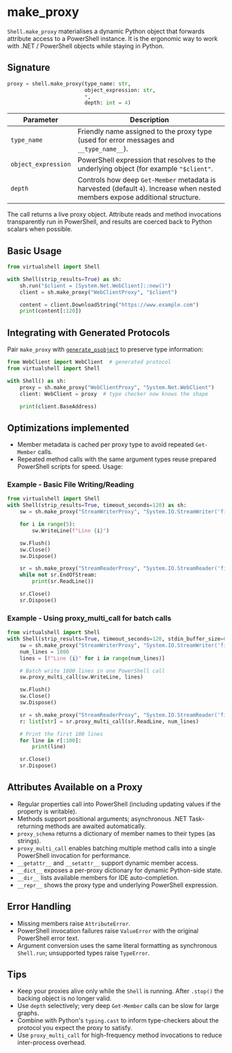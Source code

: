 # make_proxy

`Shell.make_proxy` materialises a dynamic Python object that forwards attribute access to a PowerShell instance. It is the ergonomic way to work with .NET / PowerShell objects while staying in Python.

## Signature

```python
proxy = shell.make_proxy(type_name: str,
                         object_expression: str,
                         *,
                         depth: int = 4)
```

| Parameter | Description |
|-----------|-------------|
| `type_name` | Friendly name assigned to the proxy type (used for error messages and `__type_name__`). |
| `object_expression` | PowerShell expression that resolves to the underlying object (for example `"$client"`. |
| `depth` | Controls how deep `Get-Member` metadata is harvested (default `4`). Increase when nested members expose additional structure. |

The call returns a live proxy object. Attribute reads and method invocations transparently run in PowerShell, and results are coerced back to Python scalars when possible.

## Basic Usage

```python
from virtualshell import Shell

with Shell(strip_results=True) as sh:
    sh.run("$client = [System.Net.WebClient]::new()")
    client = sh.make_proxy("WebClientProxy", "$client")

    content = client.DownloadString("https://www.example.com")
    print(content[:120])
```

## Integrating with Generated Protocols

Pair `make_proxy` with [`generate_psobject`](generate_psobject.md) to preserve type information:

```python
from WebClient import WebClient  # generated protocol
from virtualshell import Shell

with Shell() as sh:
    proxy = sh.make_proxy("WebClientProxy", "System.Net.WebClient")
    client: WebClient = proxy  # type checker now knows the shape

    print(client.BaseAddress)
```



## Optimizations implemented
- Member metadata is cached per proxy type to avoid repeated `Get-Member` calls.
- Repeated method calls with the same argument types reuse prepared PowerShell scripts for speed. Usage:

### Example - Basic File Writing/Reading
```python
from virtualshell import Shell
with Shell(strip_results=True, timeout_seconds=120) as sh:
    sw = sh.make_proxy("StreamWriterProxy", "System.IO.StreamWriter('file.txt')")

    for i in range(5):
        sw.WriteLine(f"Line {i}")

    sw.Flush()
    sw.Close()
    sw.Dispose()

    sr = sh.make_proxy("StreamReaderProxy", "System.IO.StreamReader('file.txt')")
    while not sr.EndOfStream:
        print(sr.ReadLine())

    sr.Close()
    sr.Dispose()
```

### Example - Using proxy_multi_call for batch calls
```python
from virtualshell import Shell
with Shell(strip_results=True, timeout_seconds=120, stdin_buffer_size=640 * 1024) as sh:
    sw = sh.make_proxy("StreamWriterProxy", "System.IO.StreamWriter('file.txt')")
    num_lines = 1000
    lines = [f"Line {i}" for i in range(num_lines)]

    # Batch write 1000 lines in one PowerShell call
    sw.proxy_multi_call(sw.WriteLine, lines)

    sw.Flush()
    sw.Close()
    sw.Dispose()

    sr = sh.make_proxy("StreamReaderProxy", "System.IO.StreamReader('file.txt')")
    r: list[str] = sr.proxy_multi_call(sr.ReadLine, num_lines)

    # Print the first 100 lines
    for line in r[:100]:
        print(line)

    sr.Close()
    sr.Dispose()
```

## Attributes Available on a Proxy

- Regular properties call into PowerShell (including updating values if the property is writable).
- Methods support positional arguments; asynchronous .NET Task-returning methods are awaited automatically.
- `proxy_schema` returns a dictionary of member names to their types (as strings).
- `proxy_multi_call` enables batching multiple method calls into a single PowerShell invocation for performance.
- `__getattr__` and `__setattr__` support dynamic member access.
- `__dict__` exposes a per-proxy dictionary for dynamic Python-side state.
- `__dir__` lists available members for IDE auto-completion.
- `__repr__` shows the proxy type and underlying PowerShell expression.
## Error Handling

- Missing members raise `AttributeError`.
- PowerShell invocation failures raise `ValueError` with the original PowerShell error text.
- Argument conversion uses the same literal formatting as synchronous `Shell.run`; unsupported types raise `TypeError`.

## Tips

- Keep your proxies alive only while the `Shell` is running. After `.stop()` the backing object is no longer valid.
- Use `depth` selectively; very deep `Get-Member` calls can be slow for large graphs.
- Combine with Python's `typing.cast` to inform type-checkers about the protocol you expect the proxy to satisfy.
- Use `proxy_multi_call` for high-frequency method invocations to reduce inter-process overhead.
